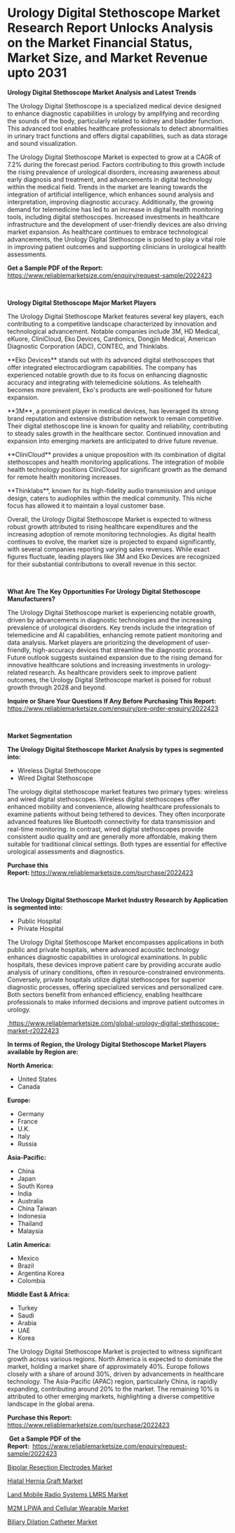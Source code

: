 <p><h1>Urology Digital Stethoscope Market Research Report Unlocks Analysis on the Market Financial Status, Market Size, and Market Revenue upto 2031</h1></p><p><strong>Urology Digital Stethoscope Market Analysis and Latest Trends</strong></p>
<p><p>The Urology Digital Stethoscope is a specialized medical device designed to enhance diagnostic capabilities in urology by amplifying and recording the sounds of the body, particularly related to kidney and bladder function. This advanced tool enables healthcare professionals to detect abnormalities in urinary tract functions and offers digital capabilities, such as data storage and sound visualization.</p><p>The Urology Digital Stethoscope Market is expected to grow at a CAGR of 7.2% during the forecast period. Factors contributing to this growth include the rising prevalence of urological disorders, increasing awareness about early diagnosis and treatment, and advancements in digital technology within the medical field. Trends in the market are leaning towards the integration of artificial intelligence, which enhances sound analysis and interpretation, improving diagnostic accuracy. Additionally, the growing demand for telemedicine has led to an increase in digital health monitoring tools, including digital stethoscopes. Increased investments in healthcare infrastructure and the development of user-friendly devices are also driving market expansion. As healthcare continues to embrace technological advancements, the Urology Digital Stethoscope is poised to play a vital role in improving patient outcomes and supporting clinicians in urological health assessments.</p></p>
<p><strong>Get a Sample PDF of the Report:&nbsp;</strong> <a href="https://www.reliablemarketsize.com/enquiry/request-sample/2022423?utm_campaign=1105&utm_medium=2&utm_source=Github&utm_content=ia&utm_term=28102024&utm_id=urology-digital-stethoscope">https://www.reliablemarketsize.com/enquiry/request-sample/2022423</a></p>
<p>&nbsp;</p>
<p><strong>Urology Digital Stethoscope Major Market Players</strong></p>
<p><p>The Urology Digital Stethoscope Market features several key players, each contributing to a competitive landscape characterized by innovation and technological advancement. Notable companies include 3M, HD Medical, eKuore, CliniCloud, Eko Devices, Cardionics, Dongjin Medical, American Diagnostic Corporation (ADC), CONTEC, and Thinklabs.</p><p>**Eko Devices** stands out with its advanced digital stethoscopes that offer integrated electrocardiogram capabilities. The company has experienced notable growth due to its focus on enhancing diagnostic accuracy and integrating with telemedicine solutions. As telehealth becomes more prevalent, Eko's products are well-positioned for future expansion.</p><p>**3M**, a prominent player in medical devices, has leveraged its strong brand reputation and extensive distribution network to remain competitive. Their digital stethoscope line is known for quality and reliability, contributing to steady sales growth in the healthcare sector. Continued innovation and expansion into emerging markets are anticipated to drive future revenue.</p><p>**CliniCloud** provides a unique proposition with its combination of digital stethoscopes and health monitoring applications. The integration of mobile health technology positions CliniCloud for significant growth as the demand for remote health monitoring increases.</p><p>**Thinklabs**, known for its high-fidelity audio transmission and unique design, caters to audiophiles within the medical community. This niche focus has allowed it to maintain a loyal customer base.</p><p>Overall, the Urology Digital Stethoscope Market is expected to witness robust growth attributed to rising healthcare expenditures and the increasing adoption of remote monitoring technologies. As digital health continues to evolve, the market size is projected to expand significantly, with several companies reporting varying sales revenues. While exact figures fluctuate, leading players like 3M and Eko Devices are recognized for their substantial contributions to overall revenue in this sector.</p></p>
<p>&nbsp;</p>
<p><strong>What Are The Key Opportunities For Urology Digital Stethoscope Manufacturers?</strong></p>
<p><p>The Urology Digital Stethoscope market is experiencing notable growth, driven by advancements in diagnostic technologies and the increasing prevalence of urological disorders. Key trends include the integration of telemedicine and AI capabilities, enhancing remote patient monitoring and data analysis. Market players are prioritizing the development of user-friendly, high-accuracy devices that streamline the diagnostic process. Future outlook suggests sustained expansion due to the rising demand for innovative healthcare solutions and increasing investments in urology-related research. As healthcare providers seek to improve patient outcomes, the Urology Digital Stethoscope market is poised for robust growth through 2028 and beyond.</p></p>
<p><strong>Inquire or Share Your Questions If Any Before Purchasing This Report:</strong> <a href="https://www.reliablemarketsize.com/enquiry/pre-order-enquiry/2022423?utm_campaign=1105&utm_medium=2&utm_source=Github&utm_content=ia&utm_term=28102024&utm_id=urology-digital-stethoscope">https://www.reliablemarketsize.com/enquiry/pre-order-enquiry/2022423</a></p>
<p>&nbsp;</p>
<p><strong>Market Segmentation</strong></p>
<p><strong>The Urology Digital Stethoscope Market Analysis by types is segmented into:</strong></p>
<p><ul><li>Wireless Digital Stethoscope</li><li>Wired Digital Stethoscope</li></ul></p>
<p><p>The urology digital stethoscope market features two primary types: wireless and wired digital stethoscopes. Wireless digital stethoscopes offer enhanced mobility and convenience, allowing healthcare professionals to examine patients without being tethered to devices. They often incorporate advanced features like Bluetooth connectivity for data transmission and real-time monitoring. In contrast, wired digital stethoscopes provide consistent audio quality and are generally more affordable, making them suitable for traditional clinical settings. Both types are essential for effective urological assessments and diagnostics.</p></p>
<p><strong>Purchase this Report:&nbsp;</strong><a href="https://www.reliablemarketsize.com/purchase/2022423?utm_campaign=1105&utm_medium=2&utm_source=Github&utm_content=ia&utm_term=28102024&utm_id=urology-digital-stethoscope">https://www.reliablemarketsize.com/purchase/2022423</a></p>
<p>&nbsp;</p>
<p><strong>The Urology Digital Stethoscope Market Industry Research by Application is segmented into:</strong></p>
<p><ul><li>Public Hospital</li><li>Private Hospital</li></ul></p>
<p><p>The Urology Digital Stethoscope Market encompasses applications in both public and private hospitals, where advanced acoustic technology enhances diagnostic capabilities in urological examinations. In public hospitals, these devices improve patient care by providing accurate audio analysis of urinary conditions, often in resource-constrained environments. Conversely, private hospitals utilize digital stethoscopes for superior diagnostic processes, offering specialized services and personalized care. Both sectors benefit from enhanced efficiency, enabling healthcare professionals to make informed decisions and improve patient outcomes in urology.</p></p>
<p><a href="https://www.reliablemarketsize.com/global-urology-digital-stethoscope-market-r2022423?utm_campaign=1105&utm_medium=2&utm_source=Github&utm_content=ia&utm_term=28102024&utm_id=urology-digital-stethoscope">&nbsp;https://www.reliablemarketsize.com/global-urology-digital-stethoscope-market-r2022423</a></p>
<p><strong>In terms of Region, the Urology Digital Stethoscope Market Players available by Region are:</strong></p>
<p>
    <p> <strong> North America: </strong>
        <ul>
            <li>United States</li>
            <li>Canada</li>
        </ul>
        </p> 
    <p> <strong> Europe: </strong>
        <ul>
            <li>Germany</li>
            <li>France</li>
            <li>U.K.</li>
            <li>Italy</li>
            <li>Russia</li>
        </ul>
        </p> 
    <p> <strong> Asia-Pacific: </strong>
        <ul>
            <li>China</li>
            <li>Japan</li>
            <li>South Korea</li>
            <li>India</li>
            <li>Australia</li>
            <li>China Taiwan</li>
            <li>Indonesia</li>
            <li>Thailand</li>
            <li>Malaysia</li>
        </ul>
        </p> 
    <p> <strong> Latin America: </strong>
        <ul>
            <li>Mexico</li>
            <li>Brazil</li>
            <li>Argentina Korea</li>
            <li>Colombia</li>
        </ul>
        </p> 
    <p> <strong> Middle East & Africa: </strong>
        <ul>
            <li>Turkey</li>
            <li>Saudi</li>
            <li>Arabia</li>
            <li>UAE</li>
            <li>Korea</li>
        </ul>
    </p>
    </p>
<p><p>The Urology Digital Stethoscope Market is projected to witness significant growth across various regions. North America is expected to dominate the market, holding a market share of approximately 40%. Europe follows closely with a share of around 30%, driven by advancements in healthcare technology. The Asia-Pacific (APAC) region, particularly China, is rapidly expanding, contributing around 20% to the market. The remaining 10% is attributed to other emerging markets, highlighting a diverse competitive landscape in the global arena.</p></p>
<p><strong>Purchase this Report: </strong><a href="https://www.reliablemarketsize.com/purchase/2022423?utm_campaign=1105&utm_medium=2&utm_source=Github&utm_content=ia&utm_term=28102024&utm_id=urology-digital-stethoscope">https://www.reliablemarketsize.com/purchase/2022423</a></p>
<p>&nbsp;<strong>Get a Sample PDF of the Report:&nbsp;&nbsp;</strong><a href="https://www.reliablemarketsize.com/enquiry/request-sample/2022423?utm_campaign=1105&utm_medium=2&utm_source=Github&utm_content=ia&utm_term=28102024&utm_id=urology-digital-stethoscope">https://www.reliablemarketsize.com/enquiry/request-sample/2022423</a></p>
<p><strong></strong></p>
<p><p><a href="https://www.linkedin.com/pulse/global-bipolar-resection-electrodes-industry-analysis-share-a8mef?trk=public_post_embed_feed-article-content&utm_campaign=1105&utm_medium=2&utm_source=Github&utm_content=ia&utm_term=28102024&utm_id=urology-digital-stethoscope">Bipolar Resection Electrodes Market</a></p><p><a href="https://www.linkedin.com/pulse/global-hiatal-hernia-graft-market-opportunities-challenges2024-yj6ne?utm_campaign=1105&utm_medium=2&utm_source=Github&utm_content=ia&utm_term=28102024&utm_id=urology-digital-stethoscope">Hiatal Hernia Graft Market</a></p><p><a href="https://github.com/caetlinivcar/Market-Research-Report-List-1/blob/main/land-mobile-radio-systems-lmrs-market.md?utm_campaign=1105&utm_medium=2&utm_source=Github&utm_content=ia&utm_term=28102024&utm_id=urology-digital-stethoscope">Land Mobile Radio Systems LMRS Market</a></p><p><a href="https://github.com/judesaxav/Market-Research-Report-List-1/blob/main/m2m-lpwa-and-cellular-wearable-market.md?utm_campaign=1105&utm_medium=2&utm_source=Github&utm_content=ia&utm_term=28102024&utm_id=urology-digital-stethoscope">M2M LPWA and Cellular Wearable Market</a></p><p><a href="https://www.linkedin.com/pulse/biliary-dilation-catheter-market-maturity-analysis-regional-zqwyf?trk=public_post_embed_feed-article-content&utm_campaign=1105&utm_medium=2&utm_source=Github&utm_content=ia&utm_term=28102024&utm_id=urology-digital-stethoscope">Biliary Dilation Catheter Market</a></p></p>